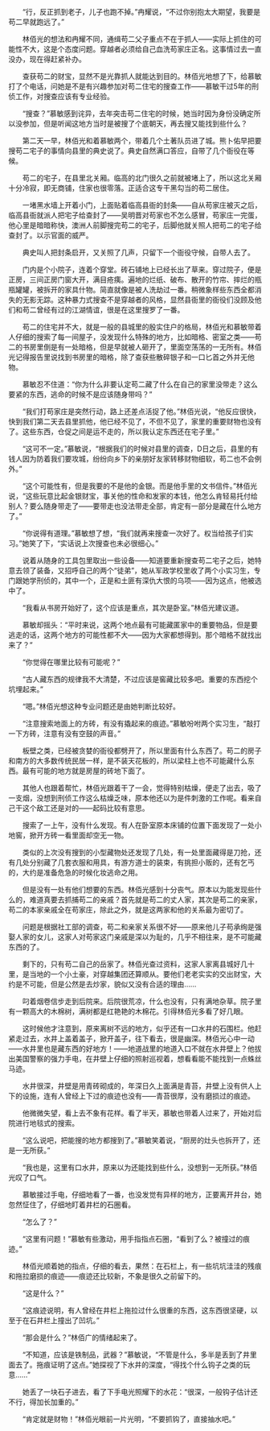 　　“行，反正抓到老子，儿子也跑不掉。”冉耀说，“不过你别抱太大期望，我要是苟二早就跑远了。”

　　林佰光的想法和冉耀不同，通缉苟二父子重点不在于抓人——实际上抓住的可能性不大，这是个态度问题。穿越者必须给自己血洗苟家庄正名。这事情过去一直没办，现在得赶紧补办。

　　查获苟二的财宝，显然不是光靠抓人就能达到目的。林佰光地想了下，给慕敏打了个电话，问她是不是有兴趣参加对苟二住宅的搜查工作——慕敏干过5年的刑侦工作，对搜查应该有专业经验。

　　“搜查？”慕敏感到诧异，去年突击苟二住宅的时候，她当时因为身份没确定所以没参加，但是听闻这地方当时是被搜了个底朝天，再去搜又能找到些什么？

　　第二天一早，林佰光和着慕敏两个，带着几个土著队员进了城。熊卜佑早把要搜苟二宅子的事情向县里的典史说了。典史自然满口答应，自带了几个衙役在等候。

　　苟二的宅子，在县里北关厢。临高的北门很久之前就被堵上了，所以这北关厢十分冷寂，即无商铺，住家也很零落。正适合这专干黑勾当的苟二居住。

　　一堵黑水墙上开着小门，上面贴着临高县衙的封条——自从苟家庄被灭之后，临高县衙就派人把宅子给查封了——吴明晋对苟家也不怎么感冒，苟家庄一完蛋，他心里是暗暗称快，澳洲人前脚搜完苟二的宅子，后脚他就关照人把苟二的宅子给查封了。以示官面的威严。

　　典史叫人把封条启开，又关照了几声，只留下一个衙役守候，自带人去了。

　　门内是个小院子，连着个穿堂。砖石铺地上已经长出了草来。穿过院子，便是正房，三间正房门窗大开，满目疮痍。遍地的烂纸、破布、散开的竹帘、摔烂的瓶瓶罐罐，被拆开的家具什物。简直就像是被人洗劫过一番。稍微象样些东西全都消失的无影无踪。这种暴力式搜查不是穿越者的风格，显然县衙里的衙役们没顾及他们和苟二曾经有过的江湖情谊，很是在这里搜罗了一番。

　　苟二的住宅并不大，就是一般的县城里的殷实住户的格局，林佰光和慕敏带着人仔细的搜索了每一间屋子，没发现什么特殊的地方，比如暗格、密室之类——苟二的书房里倒是有一处暗格，但是早就被人砸开了，里面空荡荡的一无所有。林佰光记得报告里说找到书房里的暗格，除了查获些散碎银子和一口匕首之外并无他物。

　　慕敏忍不住道：“你为什么非要认定苟二藏了什么在自己的家里没带走？这么要紧的东西，逃命的时候不是应该随身带吗？”

　　“我们打苟家庄是突然行动，路上还差点活捉了他。”林佰光说，“他反应很快，快到我们第二天去县里抓他，他已经不见了，不但不见了，家里的重要财物也没有了。这些东西，仓促之间是运不走的，所以我认定东西还在宅子里。”

　　“这可不一定。”慕敏说，“根据我们的时候对县里的调查，D日之后，县里的有钱人因为防着我们要攻城，纷纷向乡下的亲朋好友家转移财物细软，苟二也不会例外。”

　　“这个可能性有，但是我要的不是他的金银。而是他手里的文书信件。”林佰光说，“这些玩意比起金银财宝，事关他的性命和发家的本钱，他怎么肯轻易托付给别人？要么随身带走了——要带走也没法带走全部，肯定有一部分是藏在什么地方了。”

　　“你说得有道理。”慕敏想了想，“我们就再来搜查一次好了。权当给孩子们实习。”她笑了下，“实话说上次搜查也未必很细心。”

　　说着从随身的工具包里取出一些设备——知道要重新搜查苟二宅子之后，她特意去领了装备，又招呼自己的两个“徒弟”，她从军政学校里收了两个小实习生，专门跟她学刑侦的，其中一个，正是和土匪有深仇大恨的乌项——因为这点，他被选中了。

　　“我看从书房开始好了，这个应该是重点，其次是卧室。”林佰光建议道。

　　慕敏却摇头：“平时来说，这两个地点最有可能藏匿家中的重要物品，但是要逃走的话，这两个地方的可能性都不大——因为大家都想得到。那个暗格不就找出来了？”

　　“你觉得在哪里比较有可能呢？”

　　“古人藏东西的规律我不大清楚，不过应该是窖藏比较多吧。重要的东西挖个坑埋起来。”

　　“嗯。”林佰光想这种专业问题还是由她判断比较好。

　　“注意搜索地面上的方砖，有没有撬起来的痕迹。”慕敏吩咐两个实习生，“敲打一下方砖，注意有没有空鼓的声音。”

　　板壁之类，已经被贪婪的衙役都劈开了，所以里面有什么东西了。苟二的房子和南方的大多数传统民居一样，是不装天花板的，所以梁柱上也不可能藏什么东西。最有可能的地方就是房屋的砖地下面了。

　　其他人也跟着帮忙，林佰光跟着干了一会，觉得特别枯燥，便走了出去，吸了一支烟，没想到刑侦工作这么枯燥乏味，原本他还以为是件刺激的工作呢。看来自己干这个敌工还是对的——起码比较有意思。

　　搜索了一上午，没有什么发现。有人在卧室原本床铺的位置下面发现了一处小地窖，掀开方砖一看里面却空无一物。

　　类似的上次没有搜到的小型藏物处还发现了几处，有一处里面藏得是刀抢，还有几处分别藏了几套衣服和用具，有游方道士的装束，有挑担小贩的，还有乞丐的，大约是准备危急的时候化妆逃命之用。

　　但是没有一处有他们想要的东西。林佰光感到十分丧气。原本以为能发现些什么的，难道真要去抓捕苟二的亲戚？首先就是苟二的丈人家，其次是苟二的亲家，苟二的本家亲戚全在苟家庄，除此之外，就是这两家和他的关系最为密切了。

　　问题是根据社工部的调查，苟二和亲家关系很不好——原来他儿子苟承绚是强娶人家的女儿，这家人对苟家这门亲戚是深以为耻的，几乎不相往来，是不可能藏东西的了。

　　剩下的，只有苟二自己的岳家了。林佰光查过资料，这家人家离县城好几十里，是当地的一个小土豪，对穿越集团还算顺从。要他们老老实实的交出财宝，大约是不可能，但是公然是去炒家，貌似又没有合适的理由……

　　叼着烟卷信步走到后院来。后院很荒凉，什么也没有，只有满地杂草。院子里有一颗高大的木棉树，满树都是红艳艳的木棉花。引得林佰光多看了好几眼。

　　这时候他才注意到，原来离树不远的地方，似乎还有一口水井的石围栏。他赶紧走过去，水井上盖着盖子，掀开盖子，往下看去，很是幽深。林佰光心中一动——水井里也是藏东西的好地方！——地道战里的地道入口不就在水井壁上？他拔出美国警察的强力手电，在井壁上仔细的照射巡视着，想看看能不能找到一点蛛丝马迹。

　　水井很深，井壁是用青砖砌成的，年深日久上面满是青苔，井壁上没有供人上下的设施，连有人曾经上下过的痕迹也没有——青苔很厚，没有磨损过的痕迹。

　　他微微失望，看上去不象有花样。看了半天，慕敏也带着人过来了，开始对后院进行地毯式的搜索。

　　“这么说吧，把能搜的地方都搜到了。”慕敏笑着说，“厨房的灶头也拆开了，还是一无所获。”

　　“我也是，这里有口水井，原来以为还能找到些什么，没想到一无所获。”林佰光叹了口气。

　　慕敏接过手电，仔细地看了一番，也没发觉有异样的地方，正要离开井台，她忽然怔住了，仔细地盯着井栏的石圈看。

　　“怎么了？”

　　“这里有问题！”慕敏有些激动，用手指指点石圈，“看到了么？被撞过的痕迹。”

　　林佰光顺着她的指点，仔细的看去，果然：在石栏上，有一些坑坑洼洼的残痕和拖拉磨损的痕迹——痕迹还比较新，不象是很久之前留下的。

　　“这是什么？”

　　“这痕迹说明，有人曾经在井栏上拖拉过什么很重的东西，这东西很坚硬，以至于在石井栏上撞出了凹坑。”

　　“那会是什么？”林佰广的情绪起来了。

　　“不知道，应该是铁制品，武器？”慕敏说，“不管是什么，多半是丢到了井里面去了。拖痕证明了这点。”她探视了下水井的深度，“得找个什么钩子之类的玩意……”

　　她丢了一块石子进去，看了下手电光照耀下的水花：“很深，一般钩子估计还不行，得加长加重的。”

　　“肯定就是财物！”林佰光眼前一片光明，“不要抓钩了，直接抽水吧。”
